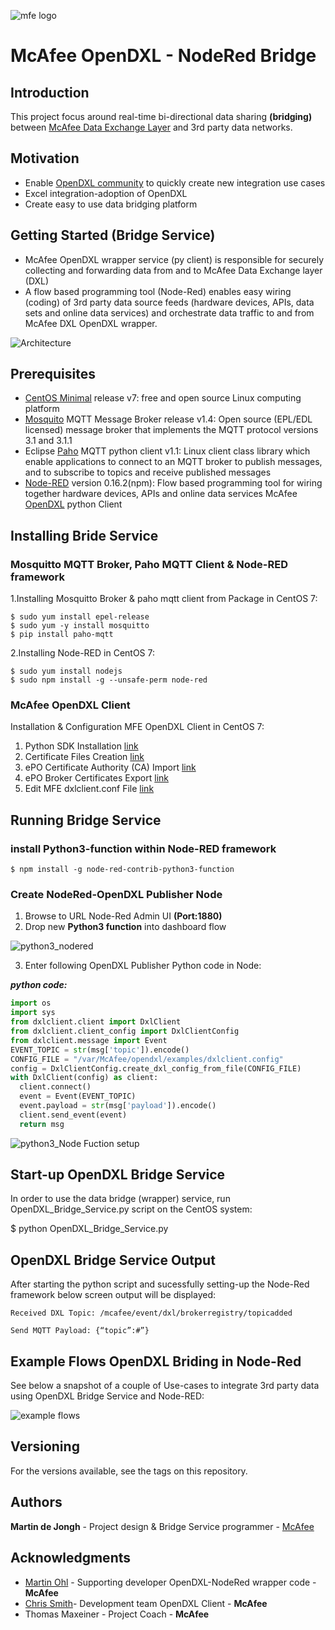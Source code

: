 ![mfe logo](https://user-images.githubusercontent.com/23244127/26923460-71d3b0e2-4c42-11e7-8d93-5955f0b090f4.png)

# McAfee OpenDXL - NodeRed Bridge
 
## Introduction
This project focus around real-time bi-directional data sharing **(bridging)** between [McAfee Data Exchange Layer](https://www.mcafee.com/uk/solutions/data-exchange-layer.aspx "MFE DXL") and 3rd party data networks.

## Motivation
- Enable [OpenDXL community](https://community.mcafee.com/community/business/dxl/overview) to quickly create new integration use cases 
- Excel integration-adoption of OpenDXL
- Create easy to use data bridging platform

## Getting Started (Bridge Service)
- McAfee OpenDXL wrapper service (py client) is responsible for securely collecting and forwarding data from and to McAfee Data Exchange layer (DXL)
- A flow based programming tool (Node-Red) enables easy wiring (coding) of 3rd party data source feeds (hardware devices, APIs, data sets and online data services) and orchestrate data traffic to and from McAfee DXL OpenDXL wrapper.

![Architecture](https://user-images.githubusercontent.com/23244127/26922925-edd8ad84-4c40-11e7-9a02-bd5167fca79c.png)

## Prerequisites
- [CentOS Minimal](https://wiki.centos.org/Download) release v7:  free and open source Linux computing platform
- [Mosquito](https://mosquitto.org/download/) MQTT Message Broker release v1.4: Open source (EPL/EDL licensed) message broker that implements the MQTT protocol versions 3.1 and 3.1.1
- Eclipse [Paho](https://pypi.python.org/pypi/paho-mqtt/1.1) MQTT python client v1.1: Linux client class library which enable applications to connect to an MQTT broker to publish messages, and to subscribe to topics and receive published messages
- [Node-RED](http://nodered.org/) version 0.16.2(npm): Flow based programming tool for wiring together hardware devices, APIs and online data services
McAfee [OpenDXL](https://www.mcafee.com/us/developers/open-dxl/index.aspx) python Client


## Installing Bride Service
### Mosquitto MQTT Broker, Paho MQTT Client & Node-RED framework

1.Installing Mosquitto Broker & paho mqtt client from Package in CentOS 7:

```
$ sudo yum install epel-release
$ sudo yum -y install mosquitto
$ pip install paho-mqtt
```

2.Installing Node-RED in CentOS 7:

```
$ sudo yum install nodejs
$ sudo npm install -g --unsafe-perm node-red
```


### McAfee OpenDXL Client

Installation & Configuration MFE OpenDXL Client in CentOS 7:
1. Python SDK Installation [link](https://opendxl.github.io/opendxl-client-python/pydoc/installation.html)
2. Certificate Files Creation [link](https://opendxl.github.io/opendxl-client-python/pydoc/certcreation.html)
3. ePO Certificate Authority (CA) Import [link](https://opendxl.github.io/opendxl-client-python/pydoc/epocaimport.html)
4. ePO Broker Certificates Export [link](https://opendxl.github.io/opendxl-client-python/pydoc/epobrokercertsexport.html)
5. Edit MFE dxlclient.conf File [link](https://opendxl.github.io/opendxl-client-python/pydoc/sampleconfig.html)

## Running Bridge Service
### install Python3-function within Node-RED framework

```
$ npm install -g node-red-contrib-python3-function
```

### Create NodeRed-OpenDXL Publisher Node
1. Browse to URL Node-Red Admin UI **(Port:1880)**
2. Drop new **Python3 function** into dashboard flow

![python3_nodered](https://user-images.githubusercontent.com/23244127/26923264-dbcc2674-4c41-11e7-883f-de070d8830a2.png)

3. Enter following OpenDXL Publisher Python code in Node:

**_python code:_**

  ```python
import os
import sys
from dxlclient.client import DxlClient
from dxlclient.client_config import DxlClientConfig
from dxlclient.message import Event
EVENT_TOPIC = str(msg['topic']).encode()
CONFIG_FILE = "/var/McAfee/opendxl/examples/dxlclient.config"
config = DxlClientConfig.create_dxl_config_from_file(CONFIG_FILE)
with DxlClient(config) as client:
    client.connect()
    event = Event(EVENT_TOPIC)
    event.payload = str(msg['payload']).encode()
    client.send_event(event)
    return msg
```

![python3_Node Fuction setup](https://user-images.githubusercontent.com/23244127/26920997-fd1078e6-4c3a-11e7-9576-61ef36e3914d.png)

## Start-up OpenDXL Bridge Service
In order to use the data bridge (wrapper) service, run OpenDXL_Bridge_Service.py script on the CentOS system:

$ python OpenDXL_Bridge_Service.py

## OpenDXL Bridge Service Output
After starting the python script and sucessfully setting-up the Node-Red framework below screen output will be displayed:

``` 
Received DXL Topic: /mcafee/event/dxl/brokerregistry/topicadded

Send MQTT Payload: {“topic”:#”}
```

## Example Flows OpenDXL Briding in Node-Red

See below a snapshot of a couple of Use-cases to integrate 3rd party data using OpenDXL Bridge Service and Node-RED:

![example flows](https://user-images.githubusercontent.com/23244127/26924402-fcdfa4cc-4c45-11e7-9bd4-a6db04a766b7.png)

## Versioning

For the versions available, see the tags on this repository.

## Authors

**Martin de Jongh** - Project design & Bridge Service programmer  - [McAfee](https://www.mcafee.com/us/index.html)

## Acknowledgments

- [Martin Ohl](https://github.com/mohl1/) - Supporting developer OpenDXL-NodeRed wrapper code - **McAfee**
- [Chris Smith](https://github.com/chrissmith-mcafee)- Development team OpenDXL Client - **McAfee**
- Thomas Maxeiner - Project Coach - **McAfee**

